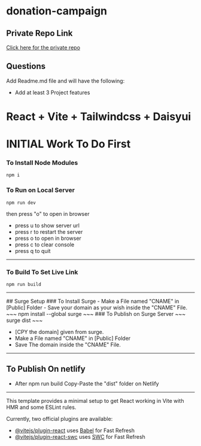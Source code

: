 # donation-campaign

## Private Repo Link

[Click here for the private repo](https://classroom.github.com/a/ymFUnXH9)



##  Questions
Add Readme.md file and will have the following: 

- Add at least 3 Project features 

# React + Vite + Tailwindcss + Daisyui

# INITIAL Work To Do First
### To Install Node Modules
~~~
npm i
~~~
### To Run on Local Server
~~~
npm run dev
~~~
then press "o" to open in browser

- press u to show server url   
- press r to restart the server
- press o to open in browser   
- press c to clear console     
- press q to quit
<hr/>

### To Build To Set Live Link
~~~
npm run build
~~~
<hr/>
## Surge Setup
### To Install Surge
- Make a File named "CNAME" in [Public] Folder
- Save your domain as your wish inside the "CNAME" File.
~~~
npm install --global surge
~~~
### To Publish on Surge Server
~~~
surge dist
~~~

- [CPY the domain] given from surge.
- Make a File named "CNAME" in [Public] Folder
- Save The domain inside the "CNAME" File.

<hr/>

## To Publish On netlify
- After npm run build Copy-Paste the "dist" folder on Netlify

<hr/>
This template provides a minimal setup to get React working in Vite with HMR and some ESLint rules.

Currently, two official plugins are available:

- [@vitejs/plugin-react](https://github.com/vitejs/vite-plugin-react/blob/main/packages/plugin-react/README.md) uses [Babel](https://babeljs.io/) for Fast Refresh
- [@vitejs/plugin-react-swc](https://github.com/vitejs/vite-plugin-react-swc) uses [SWC](https://swc.rs/) for Fast Refresh

